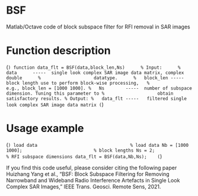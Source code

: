 # BSF
Matlab/Octave code of block subspace filter for RFI removal in SAR images


# Function description
(```)
function data_flt = BSF(data,block_len,Ns)     
% Input:     
%   data      -----  single look complex SAR image data matrix, complex double     
%                    datatype.     
%   block_len -----  block length use to perform block-wise processing,  
%                    e.g., block_len = [1000 1000].
%   Ns        -----  number of subspace dimension. Tuning this parameter to
%                    obtain satisfactory results.
% Output:
%   data_flt -----   filtered single look complex SAR image data matrix
(```)

# Usage example
(```)
load data                                   % load data
Nb = [1000 1000];                           % block lengths
Ns = 2;                                     % RFI subspace dimensions
data_flt = BSF(data,Nb,Ns);   
(```)

If you find this code useful, please consider citing the following paper
Huizhang Yang et al., “BSF: Block Subspace Filtering for Removing Narrowband and Wideband Radio
Interference Artefacts in Single Look Complex SAR Images,” IEEE Trans. Geosci. Remote Sens, 2021.

